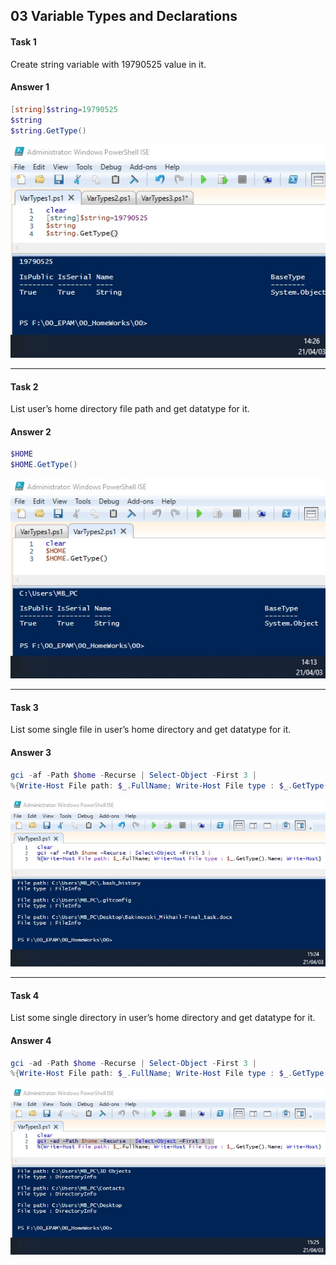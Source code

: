 ## 03 Variable Types and Declarations
#### Task 1
Create string variable with 19790525 value in it.<br/> 

#### Answer 1

```powershell
[string]$string=19790525
$string
$string.GetType()
```

![](https://github.com/MikeBakinovski/DevOps_Fundamentals/blob/main/03%20Scripting%20PowerShell%20Essentials/03%20Variable%20Types%20and%20Declarations/Images/VTD1.jpg)

---
#### Task 2
List user’s home directory file path and get datatype for it.<br/>

#### Answer 2

```powershell
$HOME
$HOME.GetType()
```

![](https://github.com/MikeBakinovski/DevOps_Fundamentals/blob/main/03%20Scripting%20PowerShell%20Essentials/03%20Variable%20Types%20and%20Declarations/Images/VTD2.jpg)

---
#### Task 3
List some single file in user’s home directory and get datatype for it.<br/>

#### Answer 3

```powershell
gci -af -Path $home -Recurse | Select-Object -First 3 | 
%{Write-Host File path: $_.FullName; Write-Host File type : $_.GetType().Name; Write-Host}
```

![](https://github.com/MikeBakinovski/DevOps_Fundamentals/blob/main/03%20Scripting%20PowerShell%20Essentials/03%20Variable%20Types%20and%20Declarations/Images/VTD3.jpg)

---
#### Task 4
List some single directory in user’s home directory and get datatype for it.<br/>

#### Answer 4

```powershell
gci -ad -Path $home -Recurse | Select-Object -First 3 | 
%{Write-Host File path: $_.FullName; Write-Host File type : $_.GetType().Name; Write-Host}
```

![](https://github.com/MikeBakinovski/DevOps_Fundamentals/blob/main/03%20Scripting%20PowerShell%20Essentials/03%20Variable%20Types%20and%20Declarations/Images/VTD4.jpg)
